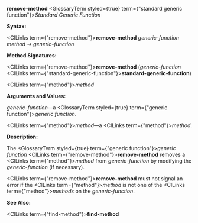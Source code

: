 **remove-method** <GlossaryTerm styled={true} term={"standard generic function"}><i>Standard Generic Function</i></GlossaryTerm> 



**Syntax:** 



<ClLinks  term={"remove-method"}><b>remove-method</b></ClLinks> *generic-function method → generic-function* 



**Method Signatures:** 



<ClLinks  term={"remove-method"}><b>remove-method</b></ClLinks> (*generic-function* <ClLinks  term={"standard-generic-function"}><b>standard-generic-function</b></ClLinks>) 



<ClLinks  term={"method"}><i>method</i></ClLinks> 



**Arguments and Values:** 



*generic-function*—a <GlossaryTerm styled={true} term={"generic function"}><i>generic function</i></GlossaryTerm>. 



<ClLinks  term={"method"}><i>method</i></ClLinks>—a <ClLinks  term={"method"}><i>method</i></ClLinks>. 



**Description:** 



The <GlossaryTerm styled={true} term={"generic function"}><i>generic function</i></GlossaryTerm> <ClLinks  term={"remove-method"}><b>remove-method</b></ClLinks> removes a <ClLinks  term={"method"}><i>method</i></ClLinks> from *generic-function* by modifying the *generic-function* (if necessary). 



<ClLinks  term={"remove-method"}><b>remove-method</b></ClLinks> must not signal an error if the <ClLinks  term={"method"}><i>method</i></ClLinks> is not one of the <ClLinks  term={"method"}><i>methods</i></ClLinks> on the *generic-function*. 



**See Also:** 



<ClLinks  term={"find-method"}><b>find-method</b></ClLinks> 



